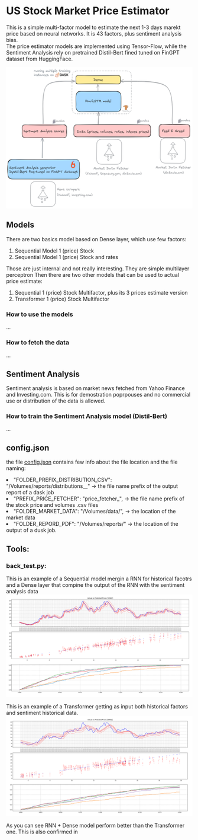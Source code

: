 # US Stock Market Price Estimator
This is a simple multi-factor model to estimate the next 1-3 days marekt price based on neural networks.
It is 43 factors, plus sentiment analysis bias. <br>
The price estimator models are implemented using Tensor-Flow, while the Sentiment Analysis rely on 
pretrained Distil-Bert fined tuned on FinGPT dataset from HuggingFace.<br>


![plot](./imgs/arch_d.png?raw=true)

## Models 
There are two basics model based on Dense layer, which use few factors:
1. Sequential Model 1 (price) Stock
2. Sequential Model 1 (price) Stock and rates 

Those are just internal and not really interesting. They are simple multilayer perceptron 
Then there are two other models that can be used to actual price estimate: 

1. Sequential 1 (price) Stock Multifactor, plus its 3 prices estimate version 
2. Transformer 1 (price) Stock Multifactor

### How to use the models

...

### How to fetch the data 

...


## Sentiment Analysis
Sentiment analysis is based on market news fetched from Yahoo Finance and Investing.com. This is for demostration poprpouses and 
no commercial use or distribution of the data is allowed. 

### How to train the Sentiment Analysis model (Distil-Bert)
...




## config.json
the file [config.json](./config.json) contains few info about the file location and the file naming: 
    <li>"FOLDER_PREFIX_DISTRIBUTION_CSV": "/Volumes/reports/distributions__" -> the file name prefix of the output report of a dask job
    <li>"PREFIX_PRICE_FETCHER": "price_fetcher_",  -> the file name prefix of the stock price and volumes .csv files 
    <li>"FOLDER_MARKET_DATA": "/Volumes/data/",  -> the location of the market data
    <li>"FOLDER_REPORD_PDF": "/Volumes/reports/" -> the location of the output of a dusk job. 



## Tools: 
### back_test.py: 
This is an example of a Sequential model mergin a RNN for historical facotrs and a Dense layer that compine the output of the RNN with the sentiment analysis data
![Alt text](./imgs/back_test.png?width=250&height=150)

This is an example of a Transformer getting as input both historical factors and sentiment historical data. 
![Alt text](./imgs/back_test_t.png?width=250&height=150)

As you can see RNN + Dense model perform better than the Transformer one. This is also confirmed in



